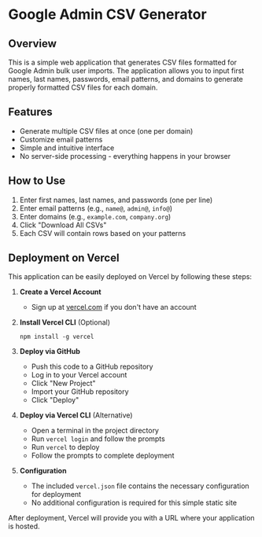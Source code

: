 # Google Admin CSV Generator

## Overview
This is a simple web application that generates CSV files formatted for Google Admin bulk user imports. The application allows you to input first names, last names, passwords, email patterns, and domains to generate properly formatted CSV files for each domain.

## Features
- Generate multiple CSV files at once (one per domain)
- Customize email patterns
- Simple and intuitive interface
- No server-side processing - everything happens in your browser

## How to Use
1. Enter first names, last names, and passwords (one per line)
2. Enter email patterns (e.g., `name@`, `admin@`, `info@`)
3. Enter domains (e.g., `example.com`, `company.org`)
4. Click "Download All CSVs"
5. Each CSV will contain rows based on your patterns

## Deployment on Vercel

This application can be easily deployed on Vercel by following these steps:

1. **Create a Vercel Account**
   - Sign up at [vercel.com](https://vercel.com) if you don't have an account

2. **Install Vercel CLI** (Optional)
   ```
   npm install -g vercel
   ```

3. **Deploy via GitHub**
   - Push this code to a GitHub repository
   - Log in to your Vercel account
   - Click "New Project"
   - Import your GitHub repository
   - Click "Deploy"

4. **Deploy via Vercel CLI** (Alternative)
   - Open a terminal in the project directory
   - Run `vercel login` and follow the prompts
   - Run `vercel` to deploy
   - Follow the prompts to complete deployment

5. **Configuration**
   - The included `vercel.json` file contains the necessary configuration for deployment
   - No additional configuration is required for this simple static site

After deployment, Vercel will provide you with a URL where your application is hosted.
